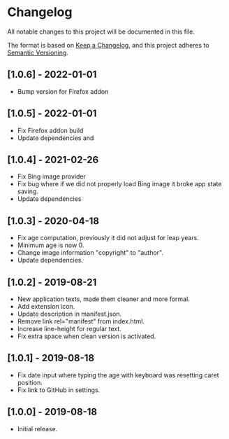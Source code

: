 # Changelog

All notable changes to this project will be documented in this file.

The format is based on [Keep a Changelog](https://keepachangelog.com/en/1.0.0/),
and this project adheres to [Semantic Versioning](https://semver.org/spec/v2.0.0.html).

## [1.0.6] - 2022-01-01

- Bump version for Firefox addon

## [1.0.5] - 2022-01-01

- Fix Firefox addon build
- Update dependencies and

## [1.0.4] - 2021-02-26

- Fix Bing image provider
- Fix bug where if we did not properly load Bing image it broke app state saving.
- Update dependencies

## [1.0.3] - 2020-04-18

- Fix age computation, previously it did not adjust for leap years.
- Minimum age is now 0.
- Change image information "copyright" to "author".
- Update dependencies.

## [1.0.2] - 2019-08-21

- New application texts, made them cleaner and more formal.
- Add extension icon.
- Update description in manifest.json.
- Remove link rel="manifest" from index.html.
- Increase line-height for regular text.
- Fix extra space when clean version is activated.

## [1.0.1] - 2019-08-18

- Fix date input where typing the age with keyboard was resetting caret position.
- Fix link to GitHub in settings.

## [1.0.0] - 2019-08-18

- Initial release.
